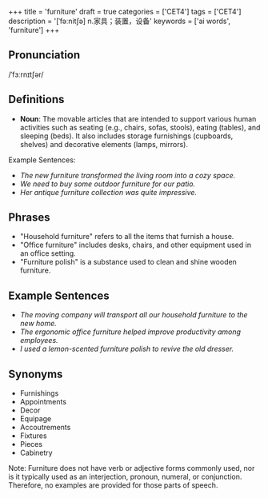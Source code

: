 +++
title = 'furniture'
draft = true
categories = ['CET4']
tags = ['CET4']
description = '[ˈfəːnit∫ə] n.家具；装置，设备'
keywords = ['ai words', 'furniture']
+++

## Pronunciation
/ˈfɜːrnɪtʃər/

## Definitions
- **Noun**: The movable articles that are intended to support various human activities such as seating (e.g., chairs, sofas, stools), eating (tables), and sleeping (beds). It also includes storage furnishings (cupboards, shelves) and decorative elements (lamps, mirrors).

Example Sentences:
- _The new furniture transformed the living room into a cozy space._
- _We need to buy some outdoor furniture for our patio._
- _Her antique furniture collection was quite impressive._

## Phrases
- "Household furniture" refers to all the items that furnish a house.
- "Office furniture" includes desks, chairs, and other equipment used in an office setting.
- "Furniture polish" is a substance used to clean and shine wooden furniture.

## Example Sentences
- _The moving company will transport all our household furniture to the new home._
- _The ergonomic office furniture helped improve productivity among employees._
- _I used a lemon-scented furniture polish to revive the old dresser._

## Synonyms
- Furnishings
- Appointments
- Decor
- Equipage
- Accoutrements
- Fixtures
- Pieces
- Cabinetry

Note: Furniture does not have verb or adjective forms commonly used, nor is it typically used as an interjection, pronoun, numeral, or conjunction. Therefore, no examples are provided for those parts of speech.
